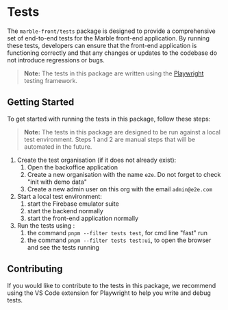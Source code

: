 # Tests

The `marble-front/tests` package is designed to provide a comprehensive set of end-to-end tests for the Marble front-end application. By running these tests, developers can ensure that the front-end application is functioning correctly and that any changes or updates to the codebase do not introduce regressions or bugs.

> **Note:** The tests in this package are written using the [Playwright](https://playwright.dev/) testing framework.

## Getting Started

To get started with running the tests in this package, follow these steps:

> **Note:** The tests in this package are designed to be run against a local test environment. Steps 1 and 2 are manual steps that will be automated in the future.

1. Create the test organisation (if it does not already exist):
   1. Open the backoffice application
   2. Create a new organisation with the name `e2e`. Do not forget to check "init with demo data"
   3. Create a new admin user on this org with the email `admin@e2e.com`
2. Start a local test environment:
   1. start the Firebase emulator suite
   2. start the backend normally
   3. start the front-end application normally
3. Run the tests using :
   1. the command `pnpm --filter tests test`, for cmd line "fast" run
   2. the command `pnpm --filter tests test:ui`, to open the browser and see the tests running

## Contributing

If you would like to contribute to the tests in this package, we recommend using the VS Code extension for Playwright to help you write and debug tests.
